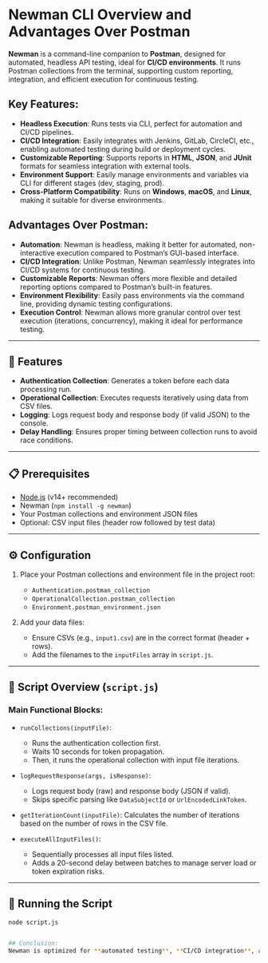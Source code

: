 # Newman CLI Overview and Advantages Over Postman

**Newman** is a command-line companion to **Postman**, designed for automated, headless API testing, ideal for **CI/CD environments**. It runs Postman collections from the terminal, supporting custom reporting, integration, and efficient execution for continuous testing.

## Key Features:
- **Headless Execution**: Runs tests via CLI, perfect for automation and CI/CD pipelines.
- **CI/CD Integration**: Easily integrates with Jenkins, GitLab, CircleCI, etc., enabling automated testing during build or deployment cycles.
- **Customizable Reporting**: Supports reports in **HTML**, **JSON**, and **JUnit** formats for seamless integration with external tools.
- **Environment Support**: Easily manage environments and variables via CLI for different stages (dev, staging, prod).
- **Cross-Platform Compatibility**: Runs on **Windows**, **macOS**, and **Linux**, making it suitable for diverse environments.

## Advantages Over Postman:
- **Automation**: Newman is headless, making it better for automated, non-interactive execution compared to Postman’s GUI-based interface.
- **CI/CD Integration**: Unlike Postman, Newman seamlessly integrates into CI/CD systems for continuous testing.
- **Customizable Reports**: Newman offers more flexible and detailed reporting options compared to Postman’s built-in features.
- **Environment Flexibility**: Easily pass environments via the command line, providing dynamic testing configurations.
- **Execution Control**: Newman allows more granular control over test execution (iterations, concurrency), making it ideal for performance testing.


---

## 🚀 Features

- **Authentication Collection**: Generates a token before each data processing run.
- **Operational Collection**: Executes requests iteratively using data from CSV files.
- **Logging**: Logs request body and response body (if valid JSON) to the console.
- **Delay Handling**: Ensures proper timing between collection runs to avoid race conditions.

---

## 📋 Prerequisites

- [Node.js](https://nodejs.org/) (v14+ recommended)
- Newman (`npm install -g newman`)
- Your Postman collections and environment JSON files
- Optional: CSV input files (header row followed by test data)

---

## ⚙️ Configuration

1. Place your Postman collections and environment file in the project root:
   - `Authentication.postman_collection`
   - `OperationalCollection.postman_collection`
   - `Environment.postman_environment.json`

2. Add your data files:
   - Ensure CSVs (e.g., `input1.csv`) are in the correct format (header + rows).
   - Add the filenames to the `inputFiles` array in `script.js`.

---

## 🧠 Script Overview (`script.js`)

### Main Functional Blocks:

- `runCollections(inputFile)`: 
  - Runs the authentication collection first.
  - Waits 10 seconds for token propagation.
  - Then, it runs the operational collection with input file iterations.

- `logRequestResponse(args, isResponse)`: 
  - Logs request body (raw) and response body (JSON if valid).
  - Skips specific parsing like `DataSubjectId` or `UrlEncodedLinkToken`.

- `getIterationCount(inputFile)`:
  Calculates the number of iterations based on the number of rows in the CSV file.

- `executeAllInputFiles()`:
  - Sequentially processes all input files listed.
  - Adds a 20-second delay between batches to manage server load or token expiration risks.

---

## 🏁 Running the Script

```bash
node script.js


## Conclusion:
Newman is optimized for **automated testing**, **CI/CD integration**, and large-scale test execution, while Postman is better suited for **manual testing** and exploration. Teams seeking continuous, automated testing in a DevOps pipeline should leverage Newman for higher efficiency and flexibility.
